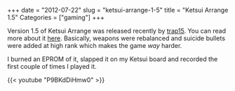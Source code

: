 +++
date = "2012-07-22"
slug = "ketsui-arrange-1-5"
title = "Ketsui Arrange 1.5"
Categories = ["gaming"]
+++

Version 1.5 of Ketsui Arrange was released recently by [trap15](https://twitter.com/trap0xf).  You can read more about it [here](http://dodonpachi.daifukkat.su/ketarr/). Basically, weapons were rebalanced and suicide bullets were added at high rank which makes the game _way_ harder.

I burned an EPROM of it, slapped it on my Ketsui board and recorded the first couple of times I played it.

{{< youtube "P9BKdDiHmw0" >}}
